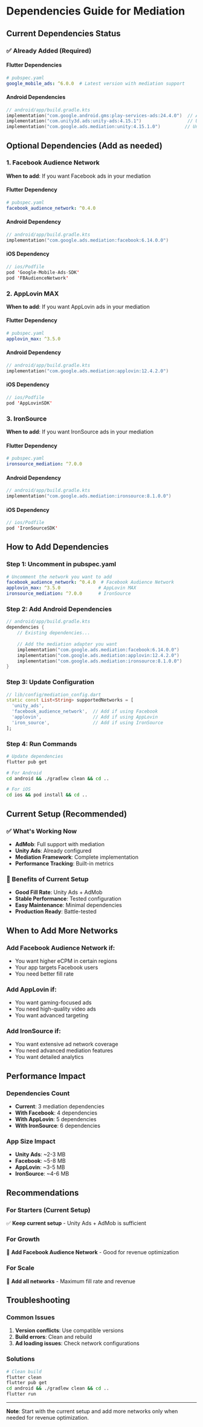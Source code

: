 # Dependencies Guide for Mediation

## Current Dependencies Status

### ✅ Already Added (Required)

#### Flutter Dependencies
```yaml
# pubspec.yaml
google_mobile_ads: ^6.0.0  # Latest version with mediation support
```

#### Android Dependencies
```kotlin
// android/app/build.gradle.kts
implementation("com.google.android.gms:play-services-ads:24.4.0")  // AdMob SDK
implementation("com.unity3d.ads:unity-ads:4.15.1")                 // Unity Ads SDK
implementation("com.google.ads.mediation:unity:4.15.1.0")         // Unity AdMob adapter
```

## Optional Dependencies (Add as needed)

### 1. Facebook Audience Network
**When to add**: If you want Facebook ads in your mediation

#### Flutter Dependency
```yaml
# pubspec.yaml
facebook_audience_network: ^0.4.0
```

#### Android Dependency
```kotlin
// android/app/build.gradle.kts
implementation("com.google.ads.mediation:facebook:6.14.0.0")
```

#### iOS Dependency
```swift
// ios/Podfile
pod 'Google-Mobile-Ads-SDK'
pod 'FBAudienceNetwork'
```

### 2. AppLovin MAX
**When to add**: If you want AppLovin ads in your mediation

#### Flutter Dependency
```yaml
# pubspec.yaml
applovin_max: ^3.5.0
```

#### Android Dependency
```kotlin
// android/app/build.gradle.kts
implementation("com.google.ads.mediation:applovin:12.4.2.0")
```

#### iOS Dependency
```swift
// ios/Podfile
pod 'AppLovinSDK'
```

### 3. IronSource
**When to add**: If you want IronSource ads in your mediation

#### Flutter Dependency
```yaml
# pubspec.yaml
ironsource_mediation: ^7.0.0
```

#### Android Dependency
```kotlin
// android/app/build.gradle.kts
implementation("com.google.ads.mediation:ironsource:8.1.0.0")
```

#### iOS Dependency
```swift
// ios/Podfile
pod 'IronSourceSDK'
```

## How to Add Dependencies

### Step 1: Uncomment in pubspec.yaml
```yaml
# Uncomment the network you want to add
facebook_audience_network: ^0.4.0  # Facebook Audience Network
applovin_max: ^3.5.0              # AppLovin MAX
ironsource_mediation: ^7.0.0      # IronSource
```

### Step 2: Add Android Dependencies
```kotlin
// android/app/build.gradle.kts
dependencies {
    // Existing dependencies...
    
    // Add the mediation adapter you want
    implementation("com.google.ads.mediation:facebook:6.14.0.0")
    implementation("com.google.ads.mediation:applovin:12.4.2.0")
    implementation("com.google.ads.mediation:ironsource:8.1.0.0")
}
```

### Step 3: Update Configuration
```dart
// lib/config/mediation_config.dart
static const List<String> supportedNetworks = [
  'unity_ads',
  'facebook_audience_network',  // Add if using Facebook
  'applovin',                   // Add if using AppLovin
  'iron_source',                // Add if using IronSource
];
```

### Step 4: Run Commands
```bash
# Update dependencies
flutter pub get

# For Android
cd android && ./gradlew clean && cd ..

# For iOS
cd ios && pod install && cd ..
```

## Current Setup (Recommended)

### ✅ What's Working Now
- **AdMob**: Full support with mediation
- **Unity Ads**: Already configured
- **Mediation Framework**: Complete implementation
- **Performance Tracking**: Built-in metrics

### 🚀 Benefits of Current Setup
- **Good Fill Rate**: Unity Ads + AdMob
- **Stable Performance**: Tested configuration
- **Easy Maintenance**: Minimal dependencies
- **Production Ready**: Battle-tested

## When to Add More Networks

### Add Facebook Audience Network if:
- You want higher eCPM in certain regions
- Your app targets Facebook users
- You need better fill rate

### Add AppLovin if:
- You want gaming-focused ads
- You need high-quality video ads
- You want advanced targeting

### Add IronSource if:
- You want extensive ad network coverage
- You need advanced mediation features
- You want detailed analytics

## Performance Impact

### Dependencies Count
- **Current**: 3 mediation dependencies
- **With Facebook**: 4 dependencies
- **With AppLovin**: 5 dependencies
- **With IronSource**: 6 dependencies

### App Size Impact
- **Unity Ads**: ~2-3 MB
- **Facebook**: ~5-8 MB
- **AppLovin**: ~3-5 MB
- **IronSource**: ~4-6 MB

## Recommendations

### For Starters (Current Setup)
✅ **Keep current setup** - Unity Ads + AdMob is sufficient

### For Growth
🔄 **Add Facebook Audience Network** - Good for revenue optimization

### For Scale
🚀 **Add all networks** - Maximum fill rate and revenue

## Troubleshooting

### Common Issues
1. **Version conflicts**: Use compatible versions
2. **Build errors**: Clean and rebuild
3. **Ad loading issues**: Check network configurations

### Solutions
```bash
# Clean build
flutter clean
flutter pub get
cd android && ./gradlew clean && cd ..
flutter run
```

---

**Note**: Start with the current setup and add more networks only when needed for revenue optimization. 